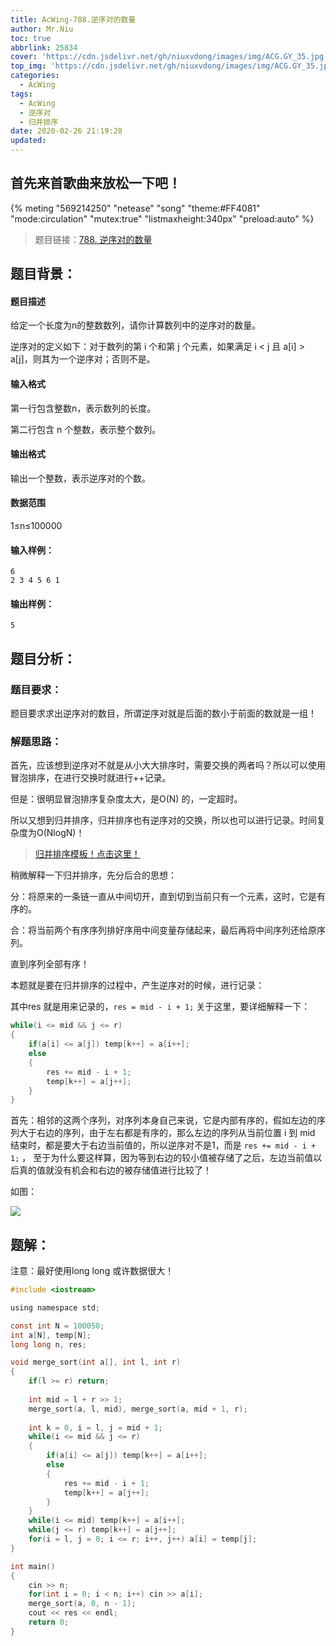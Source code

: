 ```yaml
---
title: AcWing-788.逆序对的数量
author: Mr.Niu
toc: true
abbrlink: 25834
cover: 'https://cdn.jsdelivr.net/gh/niuxvdong/images/img/ACG.GY_35.jpg'
top_img: 'https://cdn.jsdelivr.net/gh/niuxvdong/images/img/ACG.GY_35.jpg'
categories:
  - AcWing
tags:
  - AcWing
  - 逆序对
  - 归并排序
date: 2020-02-26 21:19:28
updated:
---
```




## 首先来首歌曲来放松一下吧！

{% meting "569214250" "netease" "song" "theme:#FF4081" "mode:circulation" "mutex:true" "listmaxheight:340px" "preload:auto"  %}



> 题目链接：[788. 逆序对的数量](https://www.acwing.com/problem/content/description/790/)



## 题目背景：



#### 题目描述



给定一个长度为n的整数数列，请你计算数列中的逆序对的数量。

逆序对的定义如下：对于数列的第 i 个和第 j 个元素，如果满足 i < j 且 a[i] > a[j]，则其为一个逆序对；否则不是。

#### 输入格式

第一行包含整数n，表示数列的长度。

第二行包含 n 个整数，表示整个数列。

#### 输出格式

输出一个整数，表示逆序对的个数。

#### 数据范围

1≤n≤100000

#### 输入样例：

```
6
2 3 4 5 6 1
```

#### 输出样例：

```
5
```



## 题目分析：

### 题目要求：



题目要求求出逆序对的数目，所谓逆序对就是后面的数小于前面的数就是一组！

### 解题思路：

首先，应该想到逆序对不就是从小大大排序时，需要交换的两者吗？所以可以使用冒泡排序，在进行交换时就进行++记录。

但是：很明显冒泡排序复杂度太大，是O(N) 的，一定超时。

所以又想到归并排序，归并排序也有逆序对的交换，所以也可以进行记录。时间复杂度为O(NlogN)！

> [归并排序模板！点击这里！](https://www.acwing.com/blog/content/277/)

稍微解释一下归并排序，先分后合的思想：

分：将原来的一条链一直从中间切开，直到切到当前只有一个元素，这时，它是有序的。

合：将当前两个有序序列排好序用中间变量存储起来，最后再将中间序列还给原序列。

直到序列全部有序！

本题就是要在归并排序的过程中，产生逆序对的时候，进行记录：

其中res 就是用来记录的，`res = mid - i + 1;` 关于这里，要详细解释一下：

```c
while(i <= mid && j <= r)
{
	if(a[i] <= a[j]) temp[k++] = a[i++];
	else
	{
		res += mid - i + 1; 
		temp[k++] = a[j++];
	}
}
```

首先：相邻的这两个序列，对序列本身自己来说，它是内部有序的，假如左边的序列大于右边的序列，由于左右都是有序的，那么左边的序列从当前位置 i 到 mid 结束时，都是要大于右边当前值的，所以逆序对不是1，而是 `res += mid - i + 1;` ， 至于为什么要这样算，因为等到右边的较小值被存储了之后，左边当前值以后真的值就没有机会和右边的被存储值进行比较了！

如图：

![](https://cdn.jsdelivr.net/gh/niuxvdong/images/img/20200226214901.png)



## 题解：



注意：最好使用long long 或许数据很大！

```c
#include <iostream>

using namespace std;

const int N = 100050;
int a[N], temp[N];
long long n, res;

void merge_sort(int a[], int l, int r)
{
	if(l >= r) return;
	
	int mid = l + r >> 1;
	merge_sort(a, l, mid), merge_sort(a, mid + 1, r);
	
	int k = 0, i = l, j = mid + 1;
	while(i <= mid && j <= r)
	{
		if(a[i] <= a[j]) temp[k++] = a[i++];
		else
		{
			res += mid - i + 1; 
			temp[k++] = a[j++];
		}
	}
	while(i <= mid) temp[k++] = a[i++];
	while(j <= r) temp[k++] = a[j++];
	for(i = l, j = 0; i <= r; i++, j++) a[i] = temp[j];
}

int main()
{
	cin >> n;
	for(int i = 0; i < n; i++) cin >> a[i];
	merge_sort(a, 0, n - 1);
	cout << res << endl;
	return 0;
}
```



